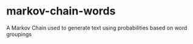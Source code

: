 # markov-chain-words
A Markov Chain used to generate text using probabilities based on word groupings
